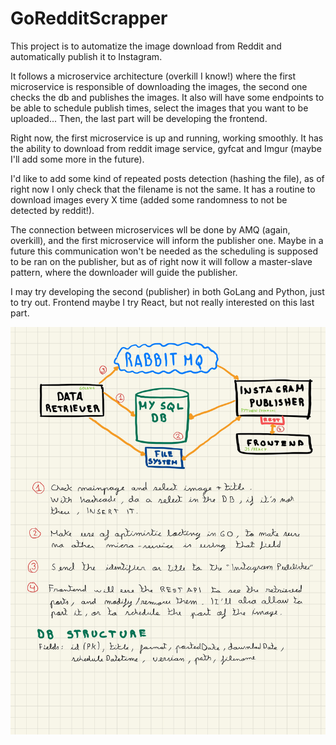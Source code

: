 # GoRedditScrapper

This project is to automatize the image download from Reddit and automatically publish it to Instagram.

It follows a microservice architecture (overkill I know!) where the first microservice is responsible of downloading the images, the second one checks the db and publishes the images. 
It also will have some endpoints to be able to schedule publish times, select the images that you want to be uploaded...
Then, the last part will be developing the frontend.

Right now, the first microservice is up and running, working smoothly. It has the ability to download from reddit image service, gyfcat and Imgur (maybe I'll add some more in the future). 

I'd like to add some kind of repeated posts detection (hashing the file), as of right now I only check that the filename is not the same. 
It has a routine to download images every X time (added some randomness to not be detected by reddit!).

The connection between microservices wll be done by AMQ (again, overkill), and the first microservice will inform the publisher one.
Maybe in a future this communication won't be needed as the scheduling is supposed to be ran on the publisher, but as of right now it will follow a master-slave pattern, where the downloader will guide the publisher.

I may try developing the second (publisher) in both GoLang and Python, just to try out. Frontend maybe I try React, but not really interested on this last part.


![Diagram](REDDIT-1.jpg)
